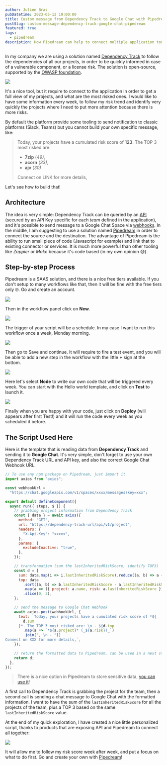 ```yaml
---
author: Julien Bras
pubDatetime: 2023-05-12 19:00:00
title: Custom message from Dependency Track to Google Chat with Pipedream!
postSlug: custom-message-dependency-track-google-chat-pipedream
featured: true
tags:
  - pipedream
description: How Pipedream can help to connect multiple application together to deliver value.
---
```


In my company we are using a solution named [Dependency Track](https://dependencytrack.org/) to follow the dependencies of all our projects, in order to be quickly informed in case of a vulnerable component, or a license risk. The solution is open-source, supported by the [OWASP foundation](https://owasp.org/).

![](/img/pipedream1.png)

It's a nice tool, but it require to connect to the application in order to get a full view of my projects, and what are the most risked ones. I would like to have some information every week, to follow my risk trend and identify very quickly the projects where I need to put more attention because there is more risks.

By default the platform provide some tooling to send notification to classic platforms (Slack, Teams) but you cannot build your own specific message, like:

> Today, your projects have a cumulated risk score of **123**. The TOP 3 most risked are:
>
> - **7zip** (_49)_,
> - **acorn** (_33)_,
> - **ajv** (_30)_
>
> Connect on LINK for more details,

Let's see how to build that!

## Architecture

The idea is very simple: Dependency Track can be queried by an [API](https://docs.dependencytrack.org/integrations/rest-api/) (secured by an API Key specific for each _team_ defined in the application), and it's possible to send message to a Google Chat Space via [webhooks](https://developers.google.com/chat/how-tos/webhooks).
In the middle, I am suggesting to use a solution named [Pipedream](https://pipedream.com/) in order to connect the source and the destination. The advantage of Pipedream is the ability to run small piece of code (Javascript for example) and link that to existing connector or services. It is much more powerful than other tooling like _Zappier_ or _Make_ because it's code based (in my own opinion 😅).

## Step-by-step Process

Pipedream is a SAAS solution, and there is a nice free tiers available. If you don't setup to many workflows like that, then it will be fine with the free tiers only 🤓. Go and create an account.

![](/img/pipedream2.png)

Then in the workflow panel click on **New**.

![](/img/pipedream3.png)

The trigger of your script will be a schedule. In my case I want to run this workflow once a week, Monday morning.

![](/img/pipedream4.png)

Then go to Save and continue. It will require to fire a test event, and you will be able to add a new step in the workflow with the little **+** sign at the bottom.

![](/img/pipedream5.png)

Here let's select **Node** to write our own code that will be triggered every week. You can start with the Hello world template, and click on **Test** to launch it.

![](/img/pipedream6.png)

Finally when you are happy with your code, just click on **Deploy** (will appears after first Test!) and it will run the code every week as you scheduled it before.

## The Script Used Here

Here is the template that is reading data from **Dependency Track** and sending it to **Google Chat**. It's very simple, don't forget to use your own Dependency Track URL and API key, and also the correct Google Chat Webhook URL.

```javascript
// To use any npm package on Pipedream, just import it
import axios from "axios";

const webhookUrl =
  "https://chat.googleapis.com/v1/spaces/xxxx/messages?key=xxx";

export default defineComponent({
  async run({ steps, $ }) {
    // grabbing project information from Dependency Track
    const { data } = await axios({
      method: "GET",
      url: "https://dependency-track-url/api/v1/project",
      headers: {
        "X-Api-Key": "xxxxx",
      },
      params: {
        excludeInactive: "true",
      },
    });

    // transformation (sum the lastInheritedRiskScore, identify TOP3)
    const d = {
      sum: data.map(i => i.lastInheritedRiskScore).reduce((a, b) => a + b),
      top: data
        .sort((a, b) => b.lastInheritedRiskScore - a.lastInheritedRiskScore)
        .map(a => ({ project: a.name, risk: a.lastInheritedRiskScore }))
        .slice(0, 3),
    };

    // send the message to Google Chat Webhook
    await axios.post(webhookUrl, {
      text: `Today, your projects have a cumulated risk score of *${
        d.sum
      }*. The TOP 3 most risked are: \n - ${d.top
        .map(a => `*${a.project}* (_${a.risk})_`)
        .join(", \n - ")}
Connect on XXX for more details,`,
    });

    // return the formatted data to Pipedream, can be used in a next step for example
    return d;
  },
});
```

> There is a nice option in Pipedream to store sensitive data, [you can use it](https://pipedream.com/docs/environment-variables/)!

A first call to Dependency Track is grabbing the project for the team, then a second call is sending a chat message to Google Chat with the formatted information. I want to have the sum of the `lastInheritedRiskScore` for all the projects of the team, plus a TOP 3 based on the same `lastInheritedRiskScore` value.

At the end of my quick exploration, I have created a nice little personalized script, thanks to products that are exposing API and Pipedream to connect all together:

![](/img/pipedream7.png)

It will allow me to follow my risk score week after week, and put a focus on what to do first. Go and create your own with [Pipedream](https://pipedream.com/)!
